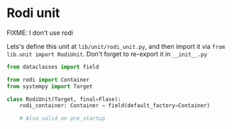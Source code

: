 # Rodi unit

FIXME: I don't use rodi

Lets's define this unit at `lib/unit/rodi_unit.py`, and then import it via
`from lib.unit import RodiUnit`. Don't forget to re-export it in `__init__.py`

```python
from dataclasses import field

from rodi import Container
from systempy import Target

class RodiUnit(Target, final=Flase):
    rodi_container: Container = field(default_factory=Container)

    # Also valid on pre_startup
```
